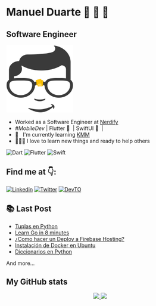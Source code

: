 # Manuel Duarte 💙 🧡 💜

## Software Engineer 

<!-- [nerdify_logo]: resources/logo.png -->

   <img height="180em" src="resources/logo.png"/>

- Worked as a Software Engineer at [Nerdify](https://github.com/nerdify)
- _#MobileDev_ | Flutter 💙 &nbsp;| SwiftUI 🧡 &nbsp;|
- 📖 &nbsp; I'm currently learning [KMM](https://kotlinlang.org/docs/multiplatform-mobile-getting-started.html)
- 👨🏻‍💻 I love to learn new things and ready to help others

![Dart](https://img.shields.io/badge/Dart-00599C?style=flat&logo=dart&logoColor=white)
![Flutter](https://img.shields.io/badge/Flutter-%2302569B.svg?style=flat&e&logo=Flutter&logoColor=white)
![Swift](https://img.shields.io/badge/Swift-%23FA7343.svg?style=flat&e&logo=swift&logoColor=white)


## Find me at 👇:

[![Linkedin](https://img.shields.io/badge/Linkedin-0077B5?style=for-the-badge&logo=linkedin&logoColor=white)](https://www.linkedin.com/in/manuelduarte077/)
[![Twitter](https://img.shields.io/badge/Twitter-1DA1F2?style=for-the-badge&logo=twitter&logoColor=white)](https://twitter.com/manuelduarte077)
[![DevTO](https://img.shields.io/badge/DevTO-080808?style=for-the-badge&logo=dev.to&logoColor=white)](https://dev.to/manuelduarte077)

## 📚 Last Post

<!-- YT:START -->

- [Tuplas en Python](https://dev.to/manuelduarte077/tuplas-en-python-tuple-5e52)
- [Learn Go in 8 minutes ](https://dev.to/manuelduarte077/learn-go-in-8-minutes-59ph)
- [¿Como hacer un Deploy a Firebase Hosting?](https://dev.to/manuelduarte077/como-hacer-un-deploy-a-firebase-hosting-1d1j)
- [Instalación de Docker en Ubuntu](https://dev.to/manuelduarte077/instalacion-de-docker-en-ubuntu-4mhf)
- [Diccionarios en Python](https://dev.to/manuelduarte077/diccionarios-en-python-4h3n)
<!-- YT:END -->

And more...

## My GitHub stats

<p align="center">
  <a href="https://github.com/manuelduarte077">
    <img height="180em" src="https://github-readme-stats-eight-theta.vercel.app/api?username=manuelduarte077&show_icons=true&theme=buefy&count_private=true"/>
    <img height="180em" src="https://github-readme-stats-eight-theta.vercel.app/api/top-langs/?username=manuelduarte077&layout=compact&langs_count=8&theme=buefy&count_private=true"/>
  </a>  
</p>


